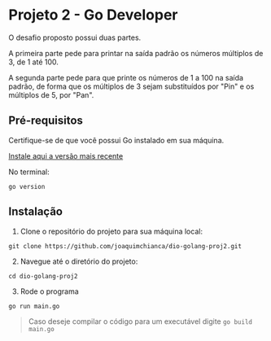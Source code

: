 # Projeto 2 - Go Developer
O desafio proposto possui duas partes.

A primeira parte pede para printar na saída padrão os números múltiplos de 3, de 1 até 100.

A segunda parte pede para que printe os números de 1 a 100 na saída padrão, de forma que os múltiplos de 3 sejam substituídos por "Pin" e os múltiplos de 5, por "Pan".

## Pré-requisitos
Certifique-se de que você possui Go instalado em sua máquina. 

[Instale aqui a versão mais recente](https://go.dev/dl/)

No terminal:
```
go version
```

## Instalação

1. Clone o repositório do projeto para sua máquina local:

```
git clone https://github.com/joaquimchianca/dio-golang-proj2.git
```

2. Navegue até o diretório do projeto:

```
cd dio-golang-proj2
```

3. Rode o programa

```
go run main.go
```

> Caso deseje compilar o código para um executável digite `go build main.go`